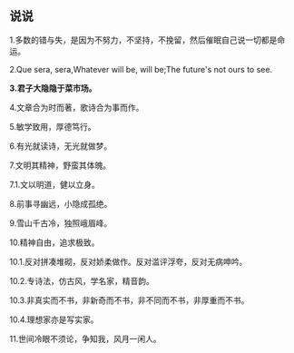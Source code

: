 
## 说说

1.多数的错与失，是因为不努力，不坚持，不挽留，然后催眠自己说一切都是命运。

2.Que sera, sera,Whatever will be, will be;The future's not ours to see.

<b>3.君子大隐隐于菜市场。</b>

4.文章合为时而著，歌诗合为事而作。

5.敏学致用，厚德笃行。

6.有光就读诗，无光就做梦。

7.文明其精神，野蛮其体魄。

7.1.文以明道，健以立身。

8.前事寻幽远，小隐成孤绝。

9.雪山千古冷，独照峨眉峰。

10.精神自由，追求极致。

10.1.反对拼凑堆砌，反对娇柔做作。反对滥评浮夸，反对无病呻吟。

10.2.专诗法，仿古风，学名家，精音韵。

10.3.非真实而不书，非新奇而不书，非不同而不书，非厚重而不书。

10.4.理想家亦是写实家。

11.世间冷眼不须论，争知我，风月一闲人。